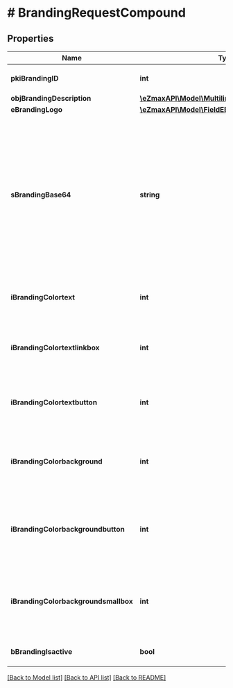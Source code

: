 # # BrandingRequestCompound

## Properties

Name | Type | Description | Notes
------------ | ------------- | ------------- | -------------
**pkiBrandingID** | **int** | The unique ID of the Branding | [optional]
**objBrandingDescription** | [**\eZmaxAPI\Model\MultilingualBrandingDescription**](MultilingualBrandingDescription.md) |  |
**eBrandingLogo** | [**\eZmaxAPI\Model\FieldEBrandingLogo**](FieldEBrandingLogo.md) |  |
**sBrandingBase64** | **string** | The Base64 encoded binary content of the branding logo. This need to match image type selected in eBrandingLogo if you supply an image. If you select &#39;Default&#39;, the logo will be deleted and the default one will be used. | [optional]
**iBrandingColortext** | **int** | The color of the text. This is a RGB color converted into integer |
**iBrandingColortextlinkbox** | **int** | The color of the text in the link box. This is a RGB color converted into integer |
**iBrandingColortextbutton** | **int** | The color of the text in the button. This is a RGB color converted into integer |
**iBrandingColorbackground** | **int** | The color of the background. This is a RGB color converted into integer |
**iBrandingColorbackgroundbutton** | **int** | The color of the background of the button. This is a RGB color converted into integer |
**iBrandingColorbackgroundsmallbox** | **int** | The color of the background of the small box. This is a RGB color converted into integer |
**bBrandingIsactive** | **bool** | Whether the Branding is active or not |

[[Back to Model list]](../../README.md#models) [[Back to API list]](../../README.md#endpoints) [[Back to README]](../../README.md)
